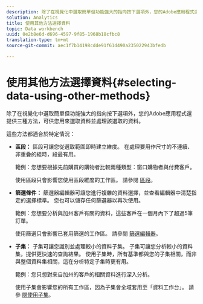 ```yaml
---
description: 除了在視覺化中選取簡單但功能強大的指向按下選項外，您的Adobe應用程式還提供三種方法，可供您用來選取資料並處理該選取的資料。
solution: Analytics
title: 使用其他方法選擇資料
topic: Data workbench
uuid: 0e2b8e6d-d696-4597-9f85-1968b18cfbc8
translation-type: tm+mt
source-git-commit: aec1f7b14198cdde91f61d490a235022943bfedb

---
```



# 使用其他方法選擇資料{#selecting-data-using-other-methods}

除了在視覺化中選取簡單但功能強大的指向按下選項外，您的Adobe應用程式還提供三種方法，可供您用來選取資料並處理該選取的資料。

這些方法都適合於特定情況：

* **區段：** 區段可讓您從選取範圍即時建立維度。 在處理要用作尺寸的不連續、非重疊的組時，段最有用。

   範例：您想要根據先前購買的購物者比較兩種類型：窗口購物者與付費客戶。

   使用區段只會影響您使用區段維度的工作區。 請參閱 [區段](../../../../home/c-get-started/c-analysis-vis/c-seg/c-seg.md#concept-71a333e5c7334e0489c76fca95862fbc)。

* **篩選條件：** 篩選器編輯器可讓您進行複雜的資料選擇，並查看編輯器中清楚指定的選擇標準。 您也可以儲存任何篩選器以再次使用。

   範例：您想要分析與加州客戶有關的資料，這些客戶在一個月內下了超過5筆訂單。

   使用篩選只會影響已套用篩選的工作區。 請參閱 [篩選編輯器](../../../../home/c-get-started/c-analysis-vis/c-filter-editors/c-filter-editors.md#concept-2f343ecbed8240f18b0c1f1eccef11e3)。

* **子集：** 子集可讓您識別並處理較小的資料子集。 子集可讓您分析較小的資料集，提供更快速的查詢結果。 使用子集時，所有基準都與您的子集相關，而非與整個資料集相關，這在分析特定子集時更有用。

   範例：您只想對來自加州的客戶的相關資料進行深入分析。

   使用子集會影響您的所有工作區，因為子集會全域套用至「資料工作台」。 請參 [閱使用子集](../../../../home/c-get-started/c-vis/c-wk-subsets/c-wk-subsets.md#concept-43809322b6374d5cb2536630a13e943b)。

